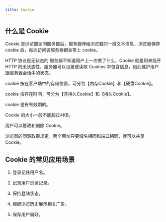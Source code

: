 ```yaml
---
title: Cookie
---
```


## 什么是 Cookie

Cookie 是浏览器访问服务器后，服务器传给浏览器的一段文本信息，浏览器保存 cookie 后，每次访问该服务器都会带上 cookie。

HTTP 协议是无状态的 服务器不知道用户上一次做了什么，Cookie 就是用来绕开 HTTP 的无状态性，服务器可以设置或读取 Cookies 中包含信息，借此维护用户跟服务器会话中的状态。

cookie 按在客户端中的存储位置，可分为【内存Cookie】和【硬盘Cookie】。

cookie 按存在时间，可分为【非持久Cookie】和【持久Cookie】。

cookie 是有有效期的。

Cookie 的大小一般不能超过4KB。

用户可以篡改和删除 Cookie。

浏览器的同源政策规定，两个网址只要域名相同和端口相同，就可以共享 Cookie。

## Cookie 的常见应用场景

1. 登录记住用户名。

2. 记录用户浏览记录。

3. 保持登陆状态。

4. 根据浏览历史展示相关广告。

5. 保存用户偏好。